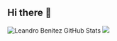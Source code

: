 ## Hi there 👋

![Leandro Benitez GitHub Stats](https://github-readme-stats.vercel.app/api?username=lebenitez&show_icons=true&theme=radical)
![](https://github-readme-stats.vercel.app/api/top-langs/?username=lebenitez&layout=compact&langs_count=16&theme=radical)

<!--
**lebenitez/lebenitez** is a ✨ _special_ ✨ repository because its `README.md` (this file) appears on your GitHub profile.

Here are some ideas to get you started:

- 🔭 I’m currently working on ...
- 🌱 I’m currently learning ...
- 👯 I’m looking to collaborate on ...
- 🤔 I’m looking for help with ...
- 💬 Ask me about ...
- 📫 How to reach me: ...
- 😄 Pronouns: ...
- ⚡ Fun fact: ...
-->
